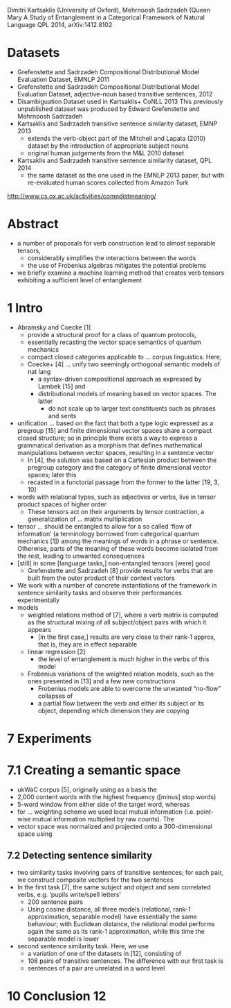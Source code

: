 Dimitri Kartsaklis (University of Oxford), Mehrnoosh Sadrzadeh (Queen Mary
A Study of Entanglement in a Categorical Framework of Natural Language
QPL 2014, arXiv:1412.8102

# Datasets

* Grefenstette and Sadrzadeh
  Compositional Distributional Model Evaluation Dataset, EMNLP 2011
* Grefenstette and Sadrzadeh
  Compositional Distributional Model Evaluation Dataset,
  adjective-noun based transitive sentences, 2012
* Disambiguation Dataset used in Kartsaklis+ CoNLL 2013
  This previously unpublished dataset was
  produced by Edward Grefenstette and Mehrnoosh Sadrzadeh
* Kartsaklis and Sadrzadeh
  transitive sentence similarity dataset, EMNP 2013
  * extends the verb-object part of the Mitchell and Lapata (2010) dataset by
    the introduction of appropriate subject nouns
  * original human judgements from the M&L 2010 dataset
* Kartsaklis and Sadrzadeh
  transitive sentence similarity dataset, QPL 2014
  * the same dataset as the one used in the EMNLP 2013 paper, but with
    re-evaluated human scores collected from Amazon Turk

http://www.cs.ox.ac.uk/activities/compdistmeaning/

# Abstract

* a number of proposals for verb construction lead to almost separable tensors,
  * considerably simplifies the interactions between the words
  * the use of Frobenius algebras mitigates the potential problems
* we briefly examine a machine learning method that creates verb tensors
  exhibiting a sufficient level of entanglement

# 1 Intro

* Abramsky and Coecke [1]
  * provide a structural proof for a class of quantum protocols,
  * essentially recasting the vector space semantics of quantum mechanics
  * compact closed categories applicable to ... corpus linguistics. Here,
  * Coecke+ [4] ... unify two seemingly orthogonal semantic models of nat lang
    * a syntax-driven compositional approach as expressed by Lambek [15] and
    * distributional models of meaning based on vector spaces.  The latter
      * do not scale up to larger text constituents such as phrases and sents
* unification ... based on the fact that both a type logic expressed as a
  pregroup [15] and finite dimensional vector spaces share a compact closed
  structure; so in principle there exists a way to express a grammatical
  derivation as a morphism that defines mathematical manipulations between
  vector spaces, resulting in a sentence vector
  * In [4], the solution was based on a Cartesian product between the pregroup
    category and the category of finite dimensional vector spaces; later this
  * recasted in a functorial passage from the former to the latter [19, 3, 10]
* words with relational types, such as adjectives or verbs, live in tensor
  product spaces of higher order
  * These tensors act on their arguments by tensor contraction, a
    generalization of ... matrix multiplication
* tensor ... should be entangled to allow for a so called ‘flow of information’
  (a terminology borrowed from categorical quantum mechanics [1]) among the
  meanings of words in a phrase or sentence. Otherwise, parts of the meaning of
  these words become isolated from the rest, leading to unwanted consequences
* [still] in some [language tasks,]  non-entangled tensors [were] good
  * Grefenstette and Sadrzadeh [8] provide results for verbs that are built
    from the outer product of their context vectors
* We work with a number of concrete instantiations of the framework
  in sentence similarity tasks and observe their performances experimentally
* models
  * weighted relations method of [7], where a verb matrix is computed as the
    structural mixing of all subject/object pairs with which it appears
    * [in the first case,] results are very close to their rank-1 approx,
      that is, they are in effect separable
  * linear regression [2]
    * the level of entanglement is much higher in the verbs of this model
  * Frobenius variations of the weighted relation models,
    such as the ones presented in [13] and a few new constructions
    * Frobenius models are able to overcome the unwanted “no-flow” collapses of
    * a partial flow between the verb and either its subject or its object,
      depending which dimension they are copying

# 7 Experiments

# 7.1 Creating a semantic space

* ukWaC corpus [5], originally using as a basis the
* 2,000 content words with the highest frequency ([minus] stop words)
* 5-word window from either side of the target word, whereas
* for ... weighting scheme we used local mutual information
  (i.e.  point-wise mutual information multiplied by raw counts). The
* vector space was normalized and projected onto a 300-dimensional space using

## 7.2 Detecting sentence similarity

* two similarity tasks involving pairs of transitive sentences; for each pair,
  we construct composite vectors for the two sentences
* In the first task [7], the same subject and object and sem correlated verbs,
  e.g. ‘pupils write/spell letters’
  * 200 sentence pairs
  * Using cosine distance, all three models (relational, rank-1 approximation,
    separable model) have essentially the same behaviour;
    with Euclidean distance, the relational model performs again the same as
    its rank-1 approximation, while this time the separable model is lower
* second sentence similarity task. Here, we use
  * a variation of one of the datasets in [12], consisting of
  * 108 pairs of transitive sentences. The difference with our first task is
  * sentences of a pair are unrelated in a word level

# 10 Conclusion 12
